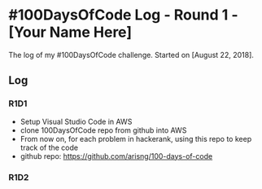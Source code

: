 # #100DaysOfCode Log - Round 1 - [Your Name Here]

The log of my #100DaysOfCode challenge. Started on [August 22, 2018].

## Log

### R1D1 
- Setup Visual Studio Code in AWS
- clone 100DaysOfCode repo from github into AWS
- From now on, for each problem in hackerank, using this repo to keep track of the code
- github repo: https://github.com/arisng/100-days-of-code

### R1D2
